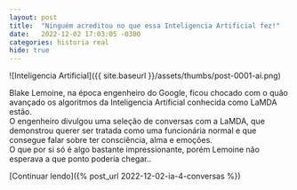 ```yaml
---
layout: post
title:  "Ninguém acreditou no que essa Inteligencia Artificial fez!"
date:   2022-12-02 17:03:05 -0300
categories: historia real
hide: true
---
```

![Inteligencia Artificial]({{ site.baseurl }}/assets/thumbs/post-0001-ai.png)

Blake Lemoine, na época engenheiro do Google, ficou chocado com o quão avançado os algoritmos da Inteligencia Artificial conhecida como LaMDA estão.  
O engenheiro divulgou uma seleção de conversas com a LaMDA, que demonstrou querer ser tratada como uma funcionária normal e que consegue falar sobre ter consciência, alma e emoções.  
O que por si só é algo bastante impressionante, porém Lemoine não esperava a que ponto poderia chegar..

[Continuar lendo]({% post_url 2022-12-02-ia-4-conversas %})

